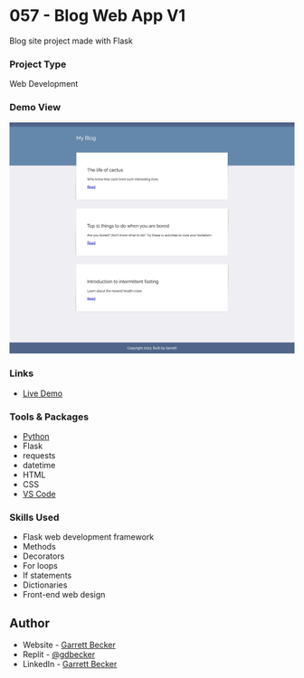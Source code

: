 # 057 - Blog Web App V1

Blog site project made with Flask

### Project Type

Web Development

### Demo View

![](./057-blog-web-app-v1.jpg)

### Links

- [Live Demo](https://replit.com/@gdbecker/057-Blog-Web-App-V1)

### Tools & Packages

- [Python](https://www.python.org)
- Flask
- requests
- datetime
- HTML
- CSS
- [VS Code](https://code.visualstudio.com)

### Skills Used

- Flask web development framework
- Methods
- Decorators
- For loops
- If statements
- Dictionaries
- Front-end web design

## Author

- Website - [Garrett Becker]()
- Replit - [@gdbecker](https://replit.com/@gdbecker)
- LinkedIn - [Garrett Becker](https://www.linkedin.com/in/garrett-becker-923b4a106/)